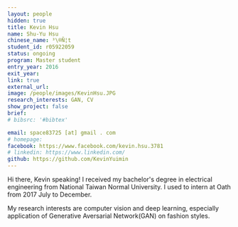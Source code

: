 ```yaml
---
layout: people
hidden: true
title: Kevin Hsu
name: Shu-Yu Hsu
chinese_name: ³\®Ñ¦t
student_id: r05922059
status: ongoing
program: Master student
entry_year: 2016
exit_year: 
link: true
external_url:
image: /people/images/KevinHsu.JPG
research_interests: GAN, CV
show_project: false
brief:
# bibsrc: '#bibtex'

email: space83725 [at] gmail . com
# homepage: 
facebook: https://www.facebook.com/kevin.hsu.3781
# linkedin: https://www.linkedin.com/
github: https://github.com/KevinYuimin
---
```

Hi there, Kevin speaking!
I received my bachelor's degree in electrical engineering from National Taiwan Normal University.  I used to intern at Oath from 2017 July to December.

My research interests are  computer vision and deep learning, especially application of Generative Aversarial Network(GAN) on fashion styles.
